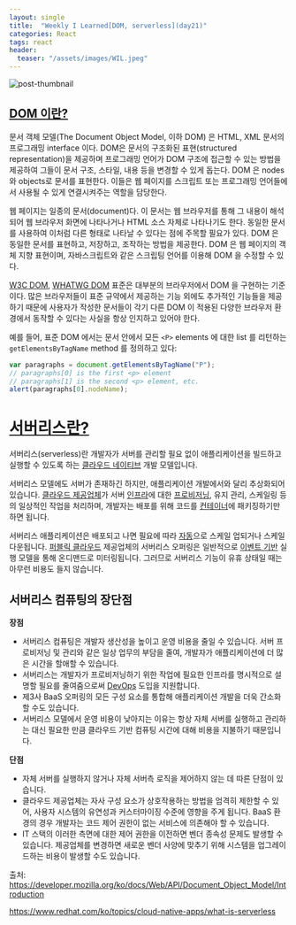 ```yaml
---
layout: single
title:  "Weekly I Learned[DOM, serverless](day21)" 
categories: React
tags: react
header:
  teaser: "/assets/images/WIL.jpeg"
---
```


![post-thumbnail](https://velog.velcdn.com/images/danchoi/post/a6149ccf-cdd5-4226-97be-4e79f2be0a33/image.jpeg)

## [DOM 이란?](https://developer.mozilla.org/ko/docs/Web/API/Document_Object_Model/Introduction#dom_이란)

문서 객체 모델(The Document Object Model, 이하 DOM) 은 HTML, XML 문서의 프로그래밍 interface 이다. DOM은 문서의 구조화된 표현(structured representation)을 제공하며 프로그래밍 언어가 DOM 구조에 접근할 수 있는 방법을 제공하여 그들이 문서 구조, 스타일, 내용 등을 변경할 수 있게 돕는다. DOM 은 nodes와 objects로 문서를 표현한다. 이들은 웹 페이지를 스크립트 또는 프로그래밍 언어들에서 사용될 수 있게 연결시켜주는 역할을 담당한다.

웹 페이지는 일종의 문서(document)다. 이 문서는 웹 브라우저를 통해 그 내용이 해석되어 웹 브라우저 화면에 나타나거나 HTML 소스 자체로 나타나기도 한다. 동일한 문서를 사용하여 이처럼 다른 형태로 나타날 수 있다는 점에 주목할 필요가 있다. DOM 은 동일한 문서를 표현하고, 저장하고, 조작하는 방법을 제공한다. DOM 은 웹 페이지의 객체 지향 표현이며, 자바스크립트와 같은 스크립팅 언어를 이용해 DOM 을 수정할 수 있다.

[W3C DOM](https://www.w3.org/DOM/), [WHATWG DOM](https://dom.spec.whatwg.org/) 표준은 대부분의 브라우저에서 DOM 을 구현하는 기준이다. 많은 브라우저들이 표준 규약에서 제공하는 기능 외에도 추가적인 기능들을 제공하기 때문에 사용자가 작성한 문서들이 각기 다른 DOM 이 적용된 다양한 브라우저 환경에서 동작할 수 있다는 사실을 항상 인지하고 있어야 한다.

예를 들어, 표준 DOM 에서는 문서 안에서 모든 `<P>` elements 에 대한 list 를 리턴하는 `getElementsByTagName` method 를 정의하고 있다:

```javascript
var paragraphs = document.getElementsByTagName("P");
// paragraphs[0] is the first <p> element
// paragraphs[1] is the second <p> element, etc.
alert(paragraphs[0].nodeName);
```

# [서버리스란?](https://www.redhat.com/ko/topics/cloud-native-apps/what-is-serverless)

서버리스(serverless)란 개발자가 서버를 관리할 필요 없이 애플리케이션을 빌드하고 실행할 수 있도록 하는 [클라우드 네이티브](https://www.redhat.com/ko/topics/cloud-native-apps) 개발 모델입니다.

서버리스 모델에도 서버가 존재하긴 하지만, 애플리케이션 개발에서와 달리 추상화되어 있습니다. [클라우드 제공업체](https://www.redhat.com/ko/topics/cloud-computing/what-are-cloud-providers)가 서버 [인프라](https://www.redhat.com/ko/topics/cloud-computing/what-is-it-infrastructure)에 대한 [프로비저닝](https://www.redhat.com/ko/topics/automation/what-is-provisioning), 유지 관리, 스케일링 등의 일상적인 작업을 처리하며, 개발자는 배포를 위해 코드를 [컨테이너](https://www.redhat.com/ko/topics/containers)에 패키징하기만 하면 됩니다.

서버리스 애플리케이션은 배포되고 나면 필요에 따라 [자동](https://www.redhat.com/ko/topics/automation)으로 스케일 업되거나 스케일 다운됩니다. [퍼블릭 클라우드](https://www.redhat.com/ko/topics/cloud-computing/what-is-public-cloud) 제공업체의 서버리스 오퍼링은 일반적으로 [이벤트 기반](https://www.redhat.com/ko/topics/integration/what-is-event-driven-architecture) 실행 모델을 통해 온디맨드로 미터링됩니다. 그러므로 서버리스 기능이 유휴 상태일 때는 아무런 비용도 들지 않습니다.



## 서버리스 컴퓨팅의 장단점

**장점**

- 서버리스 컴퓨팅은 개발자 생산성을 높이고 운영 비용을 줄일 수 있습니다. 서버 프로비저닝 및 관리와 같은 일상 업무의 부담을 줄여, 개발자가 애플리케이션에 더 많은 시간을 할애할 수 있습니다. 
- 서버리스는 개발자가 프로비저닝하기 위한 작업에 필요한 인프라를 명시적으로 설명할 필요를 줄여줌으로써 [DevOps](https://www.redhat.com/ko/topics/devops) 도입을 지원합니다. 
- 제3사 BaaS 오퍼링의 모든 구성 요소를 통합해 애플리케이션 개발을 더욱 간소화할 수도 있습니다.
- 서버리스 모델에서 운영 비용이 낮아지는 이유는 항상 자체 서버를 실행하고 관리하는 대신 필요한 만큼 클라우드 기반 컴퓨팅 시간에 대해 비용을 지불하기 때문입니다.

**단점**

- 자체 서버를 실행하지 않거나 자체 서버측 로직을 제어하지 않는 데 따른 단점이 있습니다.
- 클라우드 제공업체는 자사 구성 요소가 상호작용하는 방법을 엄격히 제한할 수 있어, 사용자 시스템의 유연성과 커스터마이징 수준에 영향을 주게 됩니다. BaaS 환경의 경우 개발자는 코드 제어 권한이 없는 서비스에 의존해야 할 수 있습니다.
- IT 스택의 이러한 측면에 대한 제어 권한을 이전하면 벤더 종속성 문제도 발생할 수 있습니다. 제공업체를 변경하면 새로운 벤더 사양에 맞추기 위해 시스템을 업그레이드하는 비용이 발생할 수도 있습니다.

출처: https://developer.mozilla.org/ko/docs/Web/API/Document_Object_Model/Introduction

https://www.redhat.com/ko/topics/cloud-native-apps/what-is-serverless